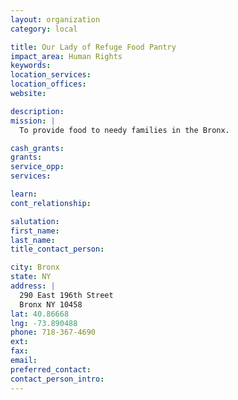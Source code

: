 ```yaml
---
layout: organization
category: local

title: Our Lady of Refuge Food Pantry
impact_area: Human Rights
keywords: 
location_services: 
location_offices: 
website: 

description: 
mission: |
  To provide food to needy families in the Bronx.

cash_grants: 
grants: 
service_opp: 
services: 

learn: 
cont_relationship: 

salutation: 
first_name: 
last_name: 
title_contact_person: 

city: Bronx
state: NY
address: |
  290 East 196th Street  
  Bronx NY 10458
lat: 40.86668
lng: -73.890488
phone: 718-367-4690
ext: 
fax: 
email: 
preferred_contact: 
contact_person_intro: 
---
```

